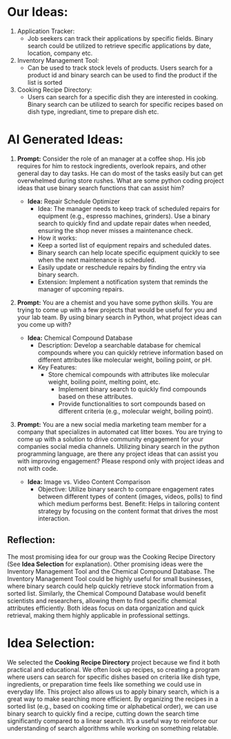 # Our Ideas:
1. Application Tracker:
	- Job seekers can track their applications by specific fields. Binary search could be utilized to retrieve specific applications by date, location, company etc.
2. Inventory Management Tool:
	- Can be used to track stock levels of products. Users search for a product id and binary search can be used to find the product if the list is sorted
3. Cooking Recipe Directory:
	- Users can search for a specific dish they are interested in cooking. Binary search can be utilized to search for specific recipes based on dish type, ingrediant, time to prepare dish etc.

# AI Generated Ideas: 
1. **Prompt:** Consider the role of an manager at a coffee shop. His job requires for him to restock ingredients, overlook repairs, and other general day to day tasks. He can do most of the tasks easily but can get overwhelmed during store rushes. What are some python coding project ideas that use binary search functions that can assist him?
	- **Idea:** Repair Schedule Optimizer
		- Idea: The manager needs to keep track of scheduled repairs for equipment (e.g., espresso machines, grinders). Use a binary search to quickly find and update repair dates when needed, ensuring the shop never misses a maintenance check.
		- How it works:
		- Keep a sorted list of equipment repairs and scheduled dates.
		- Binary search can help locate specific equipment quickly to see when the next maintenance is scheduled.
		- Easily update or reschedule repairs by finding the entry via binary search.
		- Extension: Implement a notification system that reminds the manager of upcoming repairs.

2. **Prompt:** You are a chemist and you have some python skills. You are trying to come up with a few projects that would be useful for you and your lab team. By using binary search in Python, what project ideas can you come up with?
	- **Idea:** Chemical Compound Database
		- Description: Develop a searchable database for chemical compounds where you can quickly retrieve information based on different attributes like molecular weight, boiling point, or pH.
		- Key Features:
			- Store chemical compounds with attributes like molecular weight, boiling point, melting point, etc.
	    		- Implement binary search to quickly find compounds based on these attributes.
	    		- Provide functionalities to sort compounds based on different criteria (e.g., molecular weight, boiling point).

3. **Prompt:** You are a new social media marketing team member for a company that specializes in automated cat litter boxes. You are trying to come up with a solution to drive community engagement for your companies social media channels. Utilizing binary search in the python programming language, are there any project ideas that can assist you with improving engagement? Please respond only with project ideas and not with code.
	- **Idea:** Image vs. Video Content Comparison
		- Objective: Utilize binary search to compare engagement rates between different types of content (images, videos, polls) to find which medium performs best.
Benefit: Helps in tailoring content strategy by focusing on the content format that drives the most interaction.		

## Reflection: 
The most promising idea for our group was the Cooking Recipe Directory (See **Idea Selection** for explanation). Other promising ideas were the Inventory Management Tool and the Chemical Compound Database. The Inventory Management Tool could be highly useful for small businesses, where binary search could help quickly retrieve stock information from a sorted list. Similarly, the Chemical Compound Database would benefit scientists and researchers, allowing them to find specific chemical attributes efficiently. Both ideas focus on data organization and quick retrieval, making them highly applicable in professional settings.

# Idea Selection:
We selected the **Cooking Recipe Directory** project because we find it both practical and educational. We often look up recipes, so creating a program where users can search for specific dishes based on criteria like dish type, ingredients, or preparation time feels like something we could use in everyday life. This project also allows us to apply binary search, which is a great way to make searching more efficient. By organizing the recipes in a sorted list (e.g., based on cooking time or alphabetical order), we can use binary search to quickly find a recipe, cutting down the search time significantly compared to a linear search. It’s a useful way to reinforce our understanding of search algorithms while working on something relatable.
 
